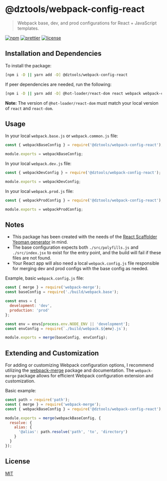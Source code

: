 # @dztools/webpack-config-react

> Webpack base, dev, and prod configurations for React + JavaScript templates.

[![npm](https://img.shields.io/npm/v/@dztools/webpack-config-react.svg)](https://www.npmjs.com/package/@dztools/webpack-config-react)
[![prettier](https://img.shields.io/badge/code_style-prettier-ff69b4.svg)](https://prettier.io/)
[![license](https://img.shields.io/badge/License-MIT-green.svg)](https://github.com/dzervoudakes/dztools/blob/main/LICENSE)

## Installation and Dependencies

To install the package:

```sh
[npm i -D || yarn add -D] @dztools/webpack-config-react
```

If peer dependencies are needed, run the following:

```sh
[npm i -D || yarn add -D] @hot-loader/react-dom react webpack webpack-cli webpack-dev-server
```

**Note:** The version of `@hot-loader/react-dom` must match your local version of `react` and `react-dom`.

## Usage

In your local `webpack.base.js` or `webpack.common.js` file:

```js
const { webpackBaseConfig } = require('@dztools/webpack-config-react');

module.exports = webpackBaseConfig;
```

In your local `webpack.dev.js` file:

```js
const { webpackDevConfig } = require('@dztools/webpack-config-react');

module.exports = webpackDevConfig;
```

In your local `webpack.prod.js` file:

```js
const { webpackProdConfig } = require('@dztools/webpack-config-react');

module.exports = webpackProdConfig;
```

## Notes

- This package has been created with the needs of the [React Scaffolder Yeoman generator](https://github.com/dzervoudakes/react-scaffolder) in mind.
- The base configuration expects both `./src/polyfills.js` and `./src/index.jsx` to exist for the entry point, and the build will fail if these files are not found.
- Your React app will also need a local `webpack.config.js` file responsible for merging dev and prod configs with the base config as needed.

Example, basic `webpack.config.js` file:

```js
const { merge } = require('webpack-merge');
const baseConfig = require('./build/webpack.base');

const envs = {
  development: 'dev',
  production: 'prod'
};

const env = envs[process.env.NODE_ENV || 'development'];
const envConfig = require(`./build/webpack.${env}.js`);

module.exports = merge(baseConfig, envConfig);
```

## Extending and Customization

For adding or customizing Webpack configuration options, I recommend utilizing the [webpack-merge](https://github.com/survivejs/webpack-merge) package and documentation.
The `webpack-merge` package allows for efficient Webpack configuration extension and customization.

Basic example:

```js
const path = require('path');
const { merge } = require('webpack-merge');
const { webpackBaseConfig } = require('@dztools/webpack-config-react');

module.exports = merge(webpackBaseConfig, {
  resolve: {
    alias: {
      '@alias': path.resolve('path', 'to', 'directory')
    }
  }
});
```

## License

[MIT](https://github.com/dzervoudakes/dztools/blob/main/LICENSE)

